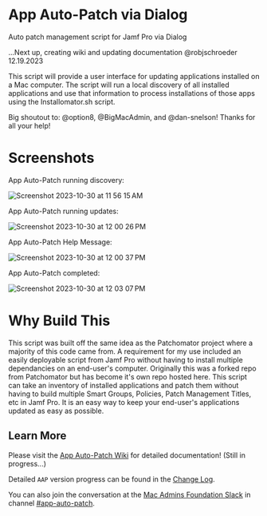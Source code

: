 # App Auto-Patch via Dialog
Auto patch management script for Jamf Pro via Dialog

...Next up, creating wiki and updating documentation @robjschroeder 12.19.2023

This script will provide a user interface for updating applications installed on a Mac computer. The script will run a local discovery of all installed applications and use that information to process installations of those apps using the Installomator.sh script. 

Big shoutout to: @option8, @BigMacAdmin, and @dan-snelson! Thanks for all your help!


# Screenshots
App Auto-Patch running discovery:

![Screenshot 2023-10-30 at 11 56 15 AM](https://github.com/robjschroeder/App-Auto-Patch/assets/23343243/5804c14a-b79c-45bf-b91e-2fc022077740)


App Auto-Patch running updates:

![Screenshot 2023-10-30 at 12 00 26 PM](https://github.com/robjschroeder/App-Auto-Patch/assets/23343243/5de4a82d-cadd-4187-bd26-e27df0620af8)


App Auto-Patch Help Message:

![Screenshot 2023-10-30 at 12 00 37 PM](https://github.com/robjschroeder/App-Auto-Patch/assets/23343243/7f5f8c77-4356-4e83-b547-d8affa8403d2)


App Auto-Patch completed:

![Screenshot 2023-10-30 at 12 03 07 PM](https://github.com/robjschroeder/App-Auto-Patch/assets/23343243/b4e3ec8d-8c72-44c0-b57f-6f73c3dd62ab)


# Why Build This
This script was built off the same idea as the Patchomator project where a majority of this code came from. A requirement for my use included an easily deployable script from Jamf Pro without having to install multiple dependancies on an end-user's computer. Originally this was a forked repo from Patchomator but has become it's own repo hosted here. 
This script can take an inventory of installed applications and patch them without having to build multiple Smart Groups, Policies, Patch Management Titles, etc in Jamf Pro. It is an easy way to keep your end-user's applications updated as easy as possible. 

## Learn More

Please visit the [App Auto-Patch Wiki](https://github.com/robjschroeder/App-Auto-Patch/wiki) for detailed documentation! (Still in progress...)

Detailed `AAP` version progress can be found in the [Change Log](https://github.com/robjschroeder/App-Auto-Patch/blob/main/CHANGELOG.md).

You can also join the conversation at the [Mac Admins Foundation Slack](https://www.macadmins.org) in channel [#app-auto-patch](https://macadmins.slack.com/archives/C05D69E7SBH).
